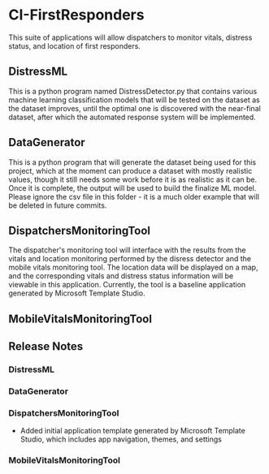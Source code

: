 # CI-FirstResponders
This suite of applications will allow dispatchers to monitor vitals, distress status, and location of first responders.

## DistressML
This is a python program named DistressDetector.py that contains various machine learning classification models that will be tested on the dataset as the dataset improves, until the optimal one is discovered with the near-final dataset, after which the automated response system will be implemented.

## DataGenerator
This is a python program that will generate the dataset being used for this project, which at the moment can produce a dataset with mostly realistic values, though it still needs some work before it is as realistic as it can be. Once it is complete, the output will be used to build the finalize ML model. Please ignore the csv file in this folder - it is a much older example that will be deleted in future commits.

## DispatchersMonitoringTool
The dispatcher's monitoring tool will interface with the results from the vitals and location monitoring performed by the disress detector and the mobile vitals monitoring tool. The location data will be displayed on a map, and the corresponding vitals and distress status information will be viewable in this application. Currently, the tool is a baseline application generated by Microsoft Template Studio.

## MobileVitalsMonitoringTool

## Release Notes
### DistressML

### DataGenerator

### DispatchersMonitoringTool
* Added initial application template generated by Microsoft Template Studio, which includes app navigation, themes, and settings

### MobileVitalsMonitoringTool
